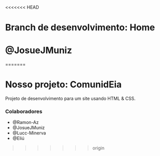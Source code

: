 <<<<<<< HEAD
# Branch de desenvolvimento: Home #
# @JosueJMuniz #
=======
# Nosso projeto: ComunidEia 

Projeto de desenvolvimento para um site usando HTML & CSS.

### Colaboradores

- @Ramon-Az
- @JosueJMuniz
- @Lucc-Minerva
- @Eliú
>>>>>>> origin
